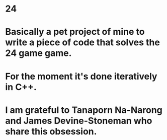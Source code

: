 # 24
# Basically a pet project of mine to write a piece of code that solves the 24 game game. 
# For the moment it's done iteratively in C++.
# I am grateful to Tanaporn Na-Narong and James Devine-Stoneman who share this obsession.
